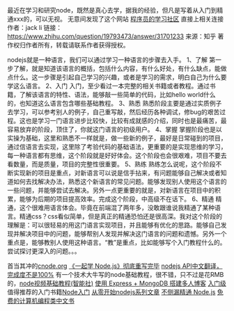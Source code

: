 最近在学习和研究node，既然是真心去学，据我的经验，但凡是写着从入门到精通xxx的，可以无视。
无意间发现了这个网站 [程序员的学习社区][1]
直接上相关连接
作者：jack li
链接：https://www.zhihu.com/question/19793473/answer/31701233
来源：知乎
著作权归作者所有，转载请联系作者获得授权。

nodejs就是一种语言，我们可以通过学习一种语言的步骤去入手。
1、了解
第一步了解，就是知道该语言的概括，包括什么内容，有什么好处，有什么缺点，能做点什么。这一步骤是引起自己学习的兴趣，或者是学习的需求，明白自己为什么要学这么语言。
2、入门
入门，至少看过一本完整的相关书籍或者教程。通过书籍，了解该语言的特性、语法，能够敲一些简单的代码，比如hello world什么的，也知道这么语言包含哪些基础教程。
3、熟悉
熟悉阶段主要是通过实质例子去学习，可以参考别人的例子，自己重写敲，然后经历各种调试，修bug的艰苦过程。这也是学习一门语言进步比较快，比较有成就感的介绍，同时也是最痛苦，最容易放弃的阶段，顶住了，你就这门语言的初级用户。
4、掌握
掌握阶段也是以实操为基础，这里和熟悉不一样就是，做一些新的例子，最好是日常碰到的项目，通过信语言去实现，这里除了考验代码的基础语法，更重要的是实现思维的学习，每一种语言都有思维，这个阶段就是好好体会。这个阶段也会很艰难，项目不要去看数量，而是质量，项目的完整性很重要。
5、熟练
熟练怎么说呢，这个阶段不断实现新的项目是重点，对新语言可以说是信手拈来，有问题能够自己解决或者知道如何去找解决办法，熟悉这个新语言的常见问题。能够发现别人使用这个语言的一些问题，并能够尝试去解决。另外一点更重要的就是，对新语言在项目中的积累，能够为后期的项目提高效率。完成这个阶段，中高级不在话下。
6、精通
精通，这个很难用语言体会。毕竟在前端混了两年多，没敢跟谁说我精通了某种语言。精通css？css看似简单，但是真正的精通恐怕还是很高深。我对这个阶段的理解是：可以很轻易的用这门语言实现项目，并且能够有优化的思路。能够自己发现并解决项目中的问题，能够帮别人发现并解决这门语言的问题和遗憾。另外一个重点是，能够教别人使用这种语言。“教”是重点，比如能够写个入门教程什么的。尝试探讨更深入的问题。。。

首当其冲的[cnode.org][2]
[《一起学 Node.js》彻底重写完毕][3]
[nodejs API中文翻译，完成度不是100%][4]
有一个技术大牛写的node基础教程，很不错，只不过是花RMB的，[node视频基础教程(智能社)][5]
[使用 Express + MongoDB 搭建多人博客][6]
[入门级][7]
值得推荐的入门书籍[Node入门][8]
[从零开始nodejs系列文章][9]
[不侧漏精通 Node.js][10]
[免费的计算机编程类中文书][11]


  [1]: http://www.lambda-study.com
  [2]: http://cnodejs.org
  [3]: http://cnodejs.org/topic/581b0c4ebb9452c9052e7acb
  [4]: http://nodejs.cn
  [5]: https://ke.qq.com/course/166732
  [6]: https://maninboat.gitbooks.io/n-blog/content/
  [7]: http://nqdeng.github.io/7-days-nodejs/#1.5.6
  [8]: http://www.nodebeginner.org/index-zh-cn.html
  [9]: http://blog.fens.me/series-nodejs/
  [10]: https://blog.crimx.com/2014/05/22/learn-node-js-completely-and-with-confidence/
  [11]: https://github.com/justjavac/free-programming-books-zh_CN#javascript
